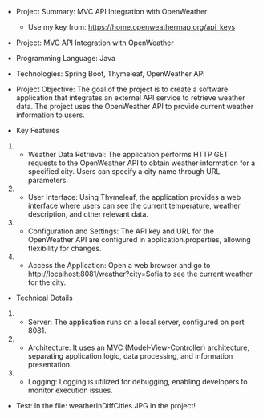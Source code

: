 - Project Summary: MVC API Integration with OpenWeather
  - Use my key from: https://home.openweathermap.org/api_keys
- Project: MVC API Integration with OpenWeather
- Programming Language: Java
- Technologies: Spring Boot, Thymeleaf, OpenWeather API

- Project Objective: The goal of the project is to create a software application that integrates an external API service to retrieve weather data. The project uses the OpenWeather API to provide current weather information to users.

- Key Features
 1) - Weather Data Retrieval: The application performs HTTP GET requests to the OpenWeather API to obtain weather information for a specified city. Users can specify a city name through URL parameters.
 2) - User Interface: Using Thymeleaf, the application provides a web interface where users can see the current temperature, weather description, and other relevant data.
 3) - Configuration and Settings: The API key and URL for the OpenWeather API are configured in application.properties, allowing flexibility for changes.
 4) - Access the Application: Open a web browser and go to http://localhost:8081/weather?city=Sofia to see the current weather for the city.
   
- Technical Details
 1) - Server: The application runs on a local server, configured on port 8081.
 2) - Architecture: It uses an MVC (Model-View-Controller) architecture, separating application logic, data processing, and information presentation.
 3) - Logging: Logging is utilized for debugging, enabling developers to monitor execution issues.

- Test:
In the file: weatherInDiffCities.JPG in the project!

